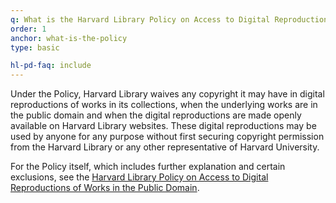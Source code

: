 ```yaml
---
q: What is the Harvard Library Policy on Access to Digital Reproductions of Works in the Public Domain (the “Policy”)?
order: 1
anchor: what-is-the-policy
type: basic

hl-pd-faq: include
---
```

Under the Policy, Harvard Library waives any copyright it may have in digital reproductions of works in its collections, when the underlying works are in the public domain and when the digital reproductions are made openly available on Harvard Library websites. These digital reproductions may be used by anyone for any purpose without first securing copyright permission from the Harvard Library or any other representative of Harvard University.

For the Policy itself, which includes further explanation and certain exclusions, see the [Harvard Library Policy on Access to Digital Reproductions of Works in the Public Domain]({{site.baseurl}}/programs/open-initiatives/hl-pd/).
